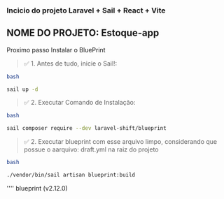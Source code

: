 ### Incicio do projeto Laravel + Sail + React + Vite

## NOME DO PROJETO: Estoque-app

Proximo passo Instalar o BluePrint

> ✅ 1. Antes de tudo, inicie o Sail!:
```bash
bash

sail up -d
```
> ✅ 2. Executar Comando de Instalação:
```bash
bash

sail composer require --dev laravel-shift/blueprint
```
> ✅ 2. Executar blueprint com esse arquivo limpo, considerando que possue o aarquivo: draft.yml na raiz do projeto
```bash
bash

./vendor/bin/sail artisan blueprint:build

````
''''
blueprint (v2.12.0)